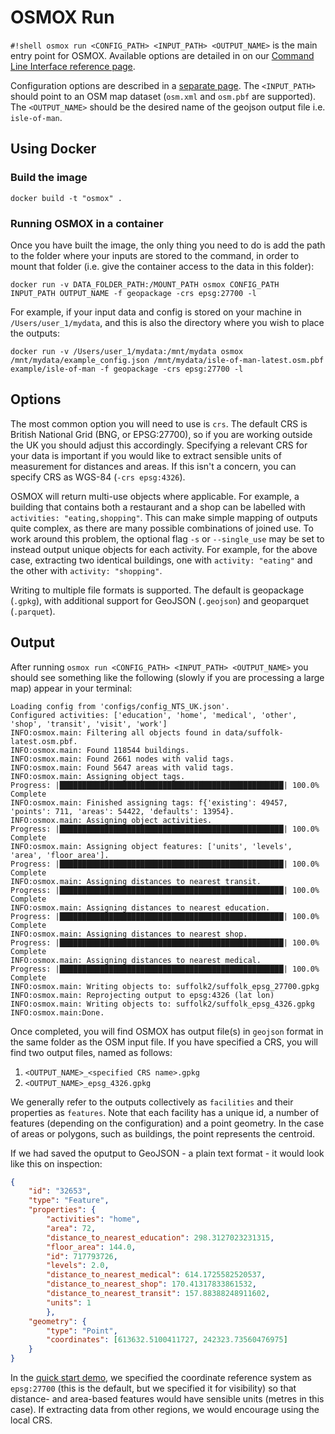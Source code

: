 
# OSMOX Run

`#!shell osmox run <CONFIG_PATH> <INPUT_PATH> <OUTPUT_NAME>` is the main entry point for OSMOX.
Available options are detailed in on our [Command Line Interface reference page](api/cli.md).

Configuration options are described in a [separate page](config.md).
The `<INPUT_PATH>` should point to an OSM map dataset (`osm.xml` and `osm.pbf` are supported).
The `<OUTPUT_NAME>` should be the desired name of the geojson output file i.e. `isle-of-man`.

## Using Docker

### Build the image

```shell
docker build -t "osmox" .
```

### Running OSMOX in a container

Once you have built the image, the only thing you need to do is add the path to the folder where your inputs are stored to the command, in order to mount that folder (i.e. give the container access to the data in this folder):

```shell
docker run -v DATA_FOLDER_PATH:/MOUNT_PATH osmox CONFIG_PATH INPUT_PATH OUTPUT_NAME -f geopackage -crs epsg:27700 -l
```

For example, if your input data and config is stored on your machine in `/Users/user_1/mydata`, and this is also the directory where you wish to place the outputs:

```shell
docker run -v /Users/user_1/mydata:/mnt/mydata osmox /mnt/mydata/example_config.json /mnt/mydata/isle-of-man-latest.osm.pbf example/isle-of-man -f geopackage -crs epsg:27700 -l
```

## Options

The most common option you will need to use is `crs`.
The default CRS is British National Grid (BNG, or EPSG:27700), so if you are working outside the UK you should adjust this accordingly.
Specifying a relevant CRS for your data is important if you would like to extract sensible units of measurement for distances and areas.
If this isn't a concern, you can specify CRS as WGS-84 (`-crs epsg:4326`).

OSMOX will return multi-use objects where applicable.
For example, a building that contains both a restaurant and a shop can be labelled with `activities: "eating,shopping"`.
This can make simple mapping of outputs quite complex, as there are many possible combinations of joined use.
To work around this problem, the optional flag `-s` or `--single_use` may be set to instead output unique objects for each activity.
For example, for the above case, extracting two identical buildings, one with `activity: "eating"` and the other with `activity: "shopping"`.

Writing to multiple file formats is supported. The default is geopackage (`.gpkg`), with additional support for GeoJSON (`.geojson`) and geoparquet (`.parquet`).

## Output

After running `osmox run <CONFIG_PATH> <INPUT_PATH> <OUTPUT_NAME>` you should see something like the following (slowly if you are processing a large map) appear in your terminal:

```shell
Loading config from 'configs/config_NTS_UK.json'.
Configured activities: ['education', 'home', 'medical', 'other', 'shop', 'transit', 'visit', 'work']
INFO:osmox.main: Filtering all objects found in data/suffolk-latest.osm.pbf.
INFO:osmox.main: Found 118544 buildings.
INFO:osmox.main: Found 2661 nodes with valid tags.
INFO:osmox.main: Found 5647 areas with valid tags.
INFO:osmox.main: Assigning object tags.
Progress: |██████████████████████████████████████████████████| 100.0% Complete
INFO:osmox.main: Finished assigning tags: f{'existing': 49457, 'points': 711, 'areas': 54422, 'defaults': 13954}.
INFO:osmox.main: Assigning object activities.
Progress: |██████████████████████████████████████████████████| 100.0% Complete
INFO:osmox.main: Assigning object features: ['units', 'levels', 'area', 'floor_area'].
Progress: |██████████████████████████████████████████████████| 100.0% Complete
INFO:osmox.main: Assigning distances to nearest transit.
Progress: |██████████████████████████████████████████████████| 100.0% Complete
INFO:osmox.main: Assigning distances to nearest education.
Progress: |██████████████████████████████████████████████████| 100.0% Complete
INFO:osmox.main: Assigning distances to nearest shop.
Progress: |██████████████████████████████████████████████████| 100.0% Complete
INFO:osmox.main: Assigning distances to nearest medical.
Progress: |██████████████████████████████████████████████████| 100.0% Complete
INFO:osmox.main: Writing objects to: suffolk2/suffolk_epsg_27700.gpkg
INFO:osmox.main: Reprojecting output to epsg:4326 (lat lon)
INFO:osmox.main: Writing objects to: suffolk2/suffolk_epsg_4326.gpkg
INFO:osmox.main:Done.
```

Once completed, you will find OSMOX has output file(s) in `geojson` format in the same folder as the OSM input file.
If you have specified a CRS, you will find two output files, named as follows:

1. `<OUTPUT_NAME>_<specified CRS name>.gpkg`
2. `<OUTPUT_NAME>_epsg_4326.gpkg`

We generally refer to the outputs collectively as `facilities` and their properties as `features`.
Note that each facility has a unique id, a number of features (depending on the configuration) and a point geometry.
In the case of areas or polygons, such as buildings, the point represents the centroid.

If we had saved the oputput to GeoJSON - a plain text format - it would look like this on inspection:

```json
{
    "id": "32653",
    "type": "Feature",
    "properties": {
        "activities": "home",
        "area": 72,
        "distance_to_nearest_education": 298.3127023231315,
        "floor_area": 144.0,
        "id": 717793726,
        "levels": 2.0,
        "distance_to_nearest_medical": 614.1725582520537,
        "distance_to_nearest_shop": 170.41317833861532,
        "distance_to_nearest_transit": 157.88388248911602,
        "units": 1
        },
    "geometry": {
        "type": "Point",
        "coordinates": [613632.5100411727, 242323.73560476975]
    }
}
```

In the [quick start demo](quick_start.md), we specified the coordinate reference system as `epsg:27700` (this is the default, but we specified it for visibility) so that distance- and area-based features would have sensible units (metres in this case).
If extracting data from other regions, we would encourage using the local CRS.
